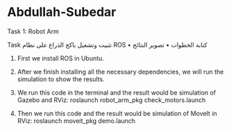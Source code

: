 # Abdullah-Subedar
Task 1: Robot Arm 

Task
تثبيت وتشغيل باكج الذراع على نظام ROS
•	كتابة الخطوات
•	تصوير النتائج

1.	First we install ROS in Ubuntu.

2.	After we finish installing all the necessary dependencies, we will run the simulation to show the results.

3.	We run this code in the terminal and the result would be simulation of Gazebo and RViz:
roslaunch robot_arm_pkg check_motors.launch

4.	Then we run this code and the result would be simulation of MoveIt in RViz:
roslaunch moveit_pkg demo.launch
